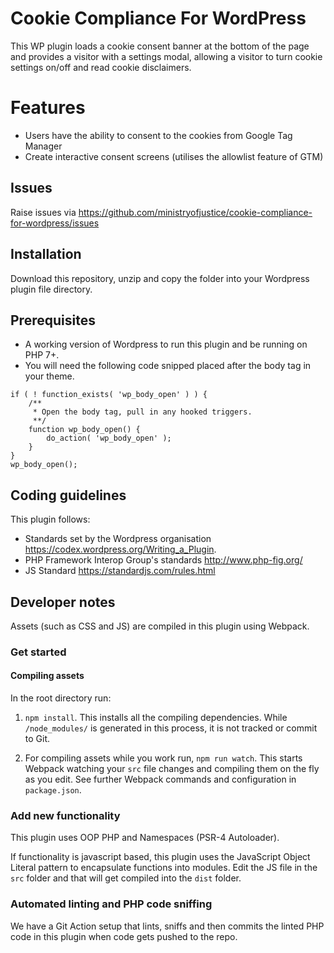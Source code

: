 # Cookie Compliance For WordPress
This WP plugin loads a cookie consent banner at the bottom of the page and provides a visitor with a settings modal, allowing a visitor to turn cookie settings on/off and read cookie disclaimers.

# Features

* Users have the ability to consent to the cookies from Google Tag Manager
* Create interactive consent screens (utilises the allowlist feature of GTM)

## Issues

Raise issues via
<a href="https://github.com/ministryofjustice/cookie-compliance-for-wordpress/issues">https://github.com/ministryofjustice/cookie-compliance-for-wordpress/issues</a>

## Installation

Download this repository, unzip and copy the folder into your Wordpress plugin file directory.

## Prerequisites

* A working version of Wordpress to run this plugin and be running on PHP 7+.
* You will need the following code snipped placed after the body tag in your theme.

```
if ( ! function_exists( 'wp_body_open' ) ) {
    /**
     * Open the body tag, pull in any hooked triggers.
     **/
    function wp_body_open() {
        do_action( 'wp_body_open' );
    }
}
wp_body_open();
```

## Coding guidelines

This plugin follows:

* Standards set by the Wordpress organisation https://codex.wordpress.org/Writing_a_Plugin.
* PHP Framework Interop Group's standards http://www.php-fig.org/
* JS Standard https://standardjs.com/rules.html

## Developer notes

Assets (such as CSS and JS) are compiled in this plugin using Webpack.

### Get started

#### Compiling assets

In the root directory run:

1. `npm install`. This installs all the compiling dependencies. While `/node_modules/` is generated in this process, it is not tracked or commit to Git.

2. For compiling assets while you work run, `npm run watch`. This starts Webpack watching your `src` file changes and compiling them on the fly as you edit. See further Webpack commands and configuration in `package.json`.

### Add new functionality

This plugin uses OOP PHP and Namespaces (PSR-4 Autoloader).

If functionality is javascript based, this plugin uses the JavaScript Object Literal pattern to encapsulate functions into modules. Edit the JS file in the `src` folder and that will get compiled into the `dist` folder.

### Automated linting and PHP code sniffing

We have a Git Action setup that lints, sniffs and then commits the linted PHP code in this plugin when code gets pushed to the repo.
